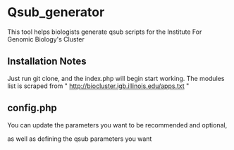 Qsub_generator
==============

This tool helps biologists generate qsub scripts for the Institute For Genomic Biology's Cluster


<h2>Installation Notes</h2>

Just run git clone, and the index.php will begin start working.
The modules list is scraped from " http://biocluster.igb.illinois.edu/apps.txt "


<h2>config.php</h2>
You can update the parameters you want to be recommended and optional,

as well as defining the qsub parameters you want
